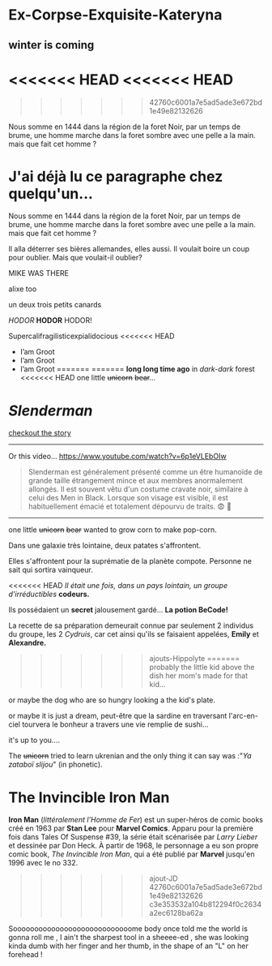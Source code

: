 # Ex-Corpse-Exquisite-Kateryna
## winter is coming
<<<<<<< HEAD
<<<<<<< HEAD
=======
>>>>>>> 42760c6001a7e5ad5ade3e672bd1e49e82132626

Nous somme en 1444 dans la région de la foret Noir, par un temps de brume, une homme marche dans la foret sombre avec une pelle a la main. mais que fait cet homme ?

J'ai déjà lu ce paragraphe chez quelqu'un...   
=======
Nous somme en 1444 dans la région de la foret Noir, par un temps de brume, une homme marche dans la foret sombre avec une pelle a la main. mais que fait cet homme ?   

Il alla déterrer ses bières allemandes, elles aussi. Il voulait boire un coup pour oublier. Mais que voulait-il oublier?


MIKE WAS THERE 

alixe too

un deux trois petits canards

*HODOR* **HODOR** HODOR!

Supercalifragilisticexpialidocious
<<<<<<< HEAD

* I’am Groot
* I’am Groot
* I’am Groot
=======
=======
**long long time ago**
in _dark-dark_ forest
<<<<<<< HEAD
one little ~~unicorn~~ ~~bear~~...

# **_Slenderman_**

[checkout the story](http://www.paranormal-encyclopedie.com/wiki/Articles/Slenderman)
________________

Or this video...
<https://www.youtube.com/watch?v=6p1eVLEbOIw></a>

> Slenderman est généralement présenté comme un être humanoïde de
grande taille étrangement mince et aux membres anormalement
allongés. Il est souvent vêtu d'un costume cravate noir, similaire à
celui des Men in Black. Lorsque son visage est visible, il est
habituellement émacié et totalement dépourvu de traits.
:fearful:  :hear_no_evil:

________________

one little ~~unicorn~~ ~~bear~~ wanted to grow corn to make pop-corn.

Dans une galaxie très lointaine, deux patates s'affrontent.

Elles s'affrontent pour la suprématie de la planète compote. Personne ne sait qui sortira vainqueur.

<<<<<<< HEAD
*Il était une fois, dans un pays lointain, un groupe d'irréductibles* **__codeurs.__**

Ils possédaient un **secret** jalousement gardé... **__La potion BeCode!__**

La recette de sa préparation demeurait connue par seulement 2 individus du groupe, les 2 *Cydruis*, car cet ainsi qu'ils se faisaient appelées, **Emily** et **Alexandre.**
>>>>>>> ajouts-Hippolyte
=======
probably the little kid above the dish her mom's made for that kid...

or  maybe the dog who are so hungry looking a the kid's plate.

or maybe it is just a dream, peut-être que la sardine en traversant l'arc-en-ciel tourvera le bonheur a travers une vie remplie de sushi...

it's up to you....

The ~~unicorn~~ tried to learn ukrenian and the only thing it can say was :"*Ya zataboï slijou*" (in phonetic).

The Invincible Iron Man
=======================


**Iron Man** (*littéralement l'Homme de Fer*) est un super-héros de comic books créé en 1963 par **Stan Lee** pour **Marvel Comics**. Apparu pour la première fois dans Tales Of Suspense #39, la série était scénarisée par *Larry Lieber* et dessinée par Don Heck. À partir de 1968, le personnage a eu son propre comic book, *The Invincible Iron Man*, qui a été publié par **Marvel** jusqu'en 1996 avec le no 332.
>>>>>>> ajout-JD
>>>>>>> 42760c6001a7e5ad5ade3e672bd1e49e82132626
>>>>>>> c3e353532a104b812294f0c2634a2ec6128ba62a


Soooooooooooooooooooooooooooome body once told me the world is gonna roll me ,
I ain't the sharpest tool in a sheeee-ed ,
she was looking kinda dumb with her finger and her thumb,
in the shape of an "L" on her forehead !
